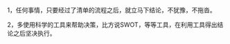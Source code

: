 1，任何事情，只要经过了清单的流程之后，就立马下结论，不犹豫，不拖沓。     

2，多使用科学的工具来帮助决策，比方说SWOT，等等工具，在利用工具得出结论之后坚决执行。    








